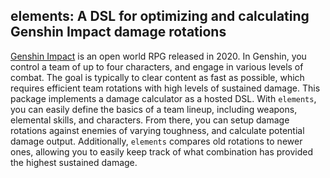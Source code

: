 ## elements: A DSL for optimizing and calculating Genshin Impact damage rotations

[Genshin Impact](https://genshin.hoyoverse.com/en/) is an open world RPG released in 2020. In Genshin, you control a team of up to four characters, and engage in various levels of combat.
The goal is typically to clear content as fast as possible, which requires efficient team rotations with high levels of sustained damage.
This package implements a damage calculator as a hosted DSL. With `elements`, you can easily define the basics of a team lineup, including weapons, elemental skills, and characters.
From there, you can setup damage rotations against enemies of varying toughness, and calculate potential damage output. Additionally, `elements` compares old rotations to newer ones,
allowing you to easily keep track of what combination has provided the highest sustained damage. 
